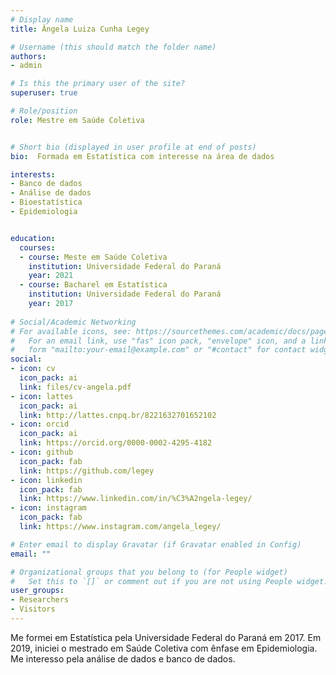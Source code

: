 ```yaml
---
# Display name
title: Ângela Luiza Cunha Legey

# Username (this should match the folder name)
authors:
- admin

# Is this the primary user of the site?
superuser: true

# Role/position
role: Mestre em Saúde Coletiva


# Short bio (displayed in user profile at end of posts)
bio:  Formada em Estatística com interesse na área de dados

interests:
- Banco de dados
- Análise de dados
- Bioestatística
- Epidemiologia


education:
  courses:
  - course: Meste em Saúde Coletiva
    institution: Universidade Federal do Paraná
    year: 2021
  - course: Bacharel em Estatística
    institution: Universidade Federal do Paraná
    year: 2017
    
# Social/Academic Networking
# For available icons, see: https://sourcethemes.com/academic/docs/page-builder/#icons
#   For an email link, use "fas" icon pack, "envelope" icon, and a link in the
#   form "mailto:your-email@example.com" or "#contact" for contact widget.
social:
- icon: cv
  icon_pack: ai
  link: files/cv-angela.pdf
- icon: lattes
  icon_pack: ai
  link: http://lattes.cnpq.br/8221632701652102
- icon: orcid
  icon_pack: ai
  link: https://orcid.org/0000-0002-4295-4182
- icon: github
  icon_pack: fab
  link: https://github.com/legey
- icon: linkedin
  icon_pack: fab
  link: https://www.linkedin.com/in/%C3%A2ngela-legey/
- icon: instagram
  icon_pack: fab
  link: https://www.instagram.com/angela_legey/

# Enter email to display Gravatar (if Gravatar enabled in Config)
email: ""

# Organizational groups that you belong to (for People widget)
#   Set this to `[]` or comment out if you are not using People widget.
user_groups:
- Researchers
- Visitors
---
```


Me formei em Estatística pela Universidade Federal do Paraná em 2017. Em 2019, iniciei o mestrado em 
Saúde Coletiva com ênfase em Epidemiologia. Me interesso pela análise de dados e banco de dados.
